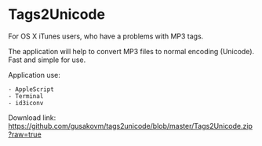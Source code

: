Tags2Unicode
============

For OS X iTunes users, who have a problems with MP3 tags.

The application will help to convert MP3 files to normal encoding (Unicode). Fast and simple for use.

Application use:
```
- AppleScript
- Terminal
- id3iconv
```

Download link: https://github.com/gusakovm/tags2unicode/blob/master/Tags2Unicode.zip?raw=true
